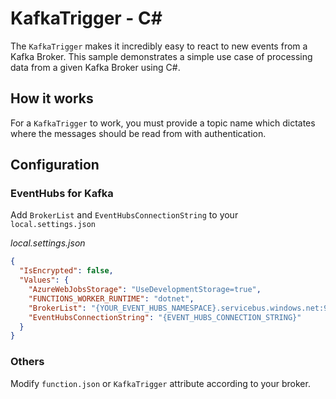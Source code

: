 # KafkaTrigger - C<span>#</span>

The `KafkaTrigger` makes it incredibly easy to react to new events from a Kafka Broker. This sample demonstrates a simple use case of processing data from a given Kafka Broker using C#.

## How it works

For a `KafkaTrigger` to work, you must provide a topic name which dictates where the messages should be read from with authentication.

## Configuration

### EventHubs for Kafka

Add `BrokerList` and `EventHubsConnectionString` to your `local.settings.json`

_local.settings.json_

```json
{
  "IsEncrypted": false,
  "Values": {
    "AzureWebJobsStorage": "UseDevelopmentStorage=true",
    "FUNCTIONS_WORKER_RUNTIME": "dotnet",
    "BrokerList": "{YOUR_EVENT_HUBS_NAMESPACE}.servicebus.windows.net:9093",
    "EventHubsConnectionString": "{EVENT_HUBS_CONNECTION_STRING}"
  }
}
```

### Others

Modify `function.json` or `KafkaTrigger` attribute according to your broker.